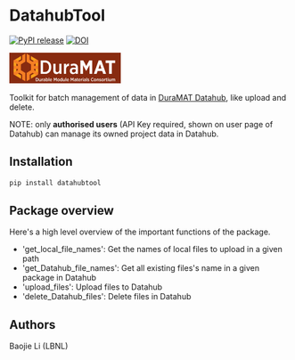 # DatahubTool

[![PyPI release](https://img.shields.io/pypi/v/ivcorrection.svg)](https://pypi.org/project/ivcorrection/)
[![DOI](https://zenodo.org/badge/681861201.svg)](https://zenodo.org/badge/latestdoi/681861201)

<img src="https://github.com/lbj2011/DatahubTool/blob/main/doc_img/duramat_logo.png" width="200"/>

Toolkit for batch management of data in [DuraMAT Datahub](https://datahub.duramat.org/), like upload and delete.

NOTE: only **authorised users** (API Key required, shown on user page of Datahub) can manage its owned project data in Datahub. 


## Installation
```
pip install datahubtool
```

## Package overview
Here's a high level overview of the important functions of the package.

- 'get_local_file_names': Get the names of local files to upload in a given path
- 'get_Datahub_file_names': Get all existing files's name in a given package in Datahub
- 'upload_files': Upload files to Datahub
- 'delete_Datahub_files': Delete files in Datahub


## Authors
Baojie Li (LBNL)